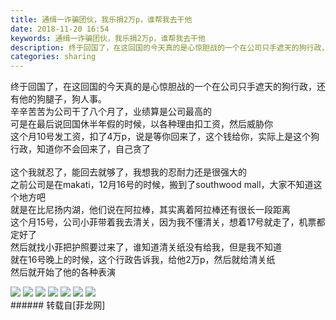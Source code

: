 ```yaml
---
title: 通缉一诈骗团伙，我乐捐2万p，谁帮我去干他
date: 2018-11-20 16:54
keywords: 通缉一诈骗团伙，我乐捐2万p，谁帮我去干他
description: 终于回国了，在这回国的今天真的是心惊胆战的一个在公司只手遮天的狗行政，还有他的狗腿子，狗人事。辛辛苦苦为公司干了八个月了，业绩算是公司最高的可是在最后说回国休半年假的时候，以各种理由扣工资，然后威胁你这个月10号发工资，扣了4万p，说是等你回来了，这个钱给你，实际上是这个狗行政，知道你不会回来了，自己贪了这个我就忍了，能回去就够了，我想我的忍耐力还是很强大的之前公司是在makati，12月16号的时候，搬到了southwood mall，大家不知道这个地方吧就是在比尼扬内湖，他们说在阿拉棒，其实离着阿拉棒还有很长一段距离这个月15号，公司小菲带着我去清关，因为我不懂清关，想着17号就走了，机票都定好了然后就找小菲把护照要过来了，谁知道清关纸没有给我，但是我不知道就在16号晚上的时候，这个行政告诉我，给他2万p，然后就给清关纸然后就开始了他的各种表演
categories: sharing
---
```

<td class="t_f" id="postmessage_2318143">

终于回国了，在这回国的今天真的是心惊胆战的一个在公司只手遮天的狗行政，还有他的狗腿子，狗人事。<br/>
辛辛苦苦为公司干了八个月了，业绩算是公司最高的<br/>
可是在最后说回国休半年假的时候，以各种理由扣工资，然后威胁你<br/>
这个月10号发工资，扣了4万p，说是等你回来了，这个钱给你，实际上是这个狗行政，知道你不会回来了，自己贪了<br/>
<br/>
这个我就忍了，能回去就够了，我想我的忍耐力还是很强大的<br/>
之前公司是在makati，12月16号的时候，搬到了southwood mall，大家不知道这个地方吧<br/>
就是在比尼扬内湖，他们说在阿拉棒，其实离着阿拉棒还有很长一段距离<br/>
这个月15号，公司小菲带着我去清关，因为我不懂清关，想着17号就走了，机票都定好了<br/>
然后就找小菲把护照要过来了，谁知道清关纸没有给我，但是我不知道<br/>
就在16号晚上的时候，这个行政告诉我，给他2万p，然后就给清关纸<br/>
然后就开始了他的各种表演<br/>

<img aid="1001106" data-cf-modified-80d1562dadef9d5b99210b17-="" file="data/attachment/forum/201811/20/165125dgleklvawwmqwzzq.jpg.thumb.jpg" id="aimg_1001106" inpost="1" onclick="" onmouseover="" src="http://www.flw.ph/data/attachment/forum/201811/20/165125dgleklvawwmqwzzq.jpg" style="cursor:pointer" zoomfile="data/attachment/forum/201811/20/165125dgleklvawwmqwzzq.jpg"/>



<img aid="1001110" data-cf-modified-80d1562dadef9d5b99210b17-="" file="data/attachment/forum/201811/20/165128g6yucuyzcjbberb1.jpg.thumb.jpg" id="aimg_1001110" inpost="1" onclick="" onmouseover="" src="http://www.flw.ph/data/attachment/forum/201811/20/165128g6yucuyzcjbberb1.jpg" style="cursor:pointer" zoomfile="data/attachment/forum/201811/20/165128g6yucuyzcjbberb1.jpg"/>



<img aid="1001112" data-cf-modified-80d1562dadef9d5b99210b17-="" file="data/attachment/forum/201811/20/165130w1dl4r8gf1d7yxrr.jpg.thumb.jpg" id="aimg_1001112" inpost="1" onclick="" onmouseover="" src="http://www.flw.ph/data/attachment/forum/201811/20/165130w1dl4r8gf1d7yxrr.jpg" style="cursor:pointer" zoomfile="data/attachment/forum/201811/20/165130w1dl4r8gf1d7yxrr.jpg"/>



<img aid="1001113" data-cf-modified-80d1562dadef9d5b99210b17-="" file="data/attachment/forum/201811/20/165131ddax3zsakjz3exdz.jpg.thumb.jpg" id="aimg_1001113" inpost="1" onclick="" onmouseover="" src="http://www.flw.ph/data/attachment/forum/201811/20/165131ddax3zsakjz3exdz.jpg" style="cursor:pointer" zoomfile="data/attachment/forum/201811/20/165131ddax3zsakjz3exdz.jpg"/>



<img aid="1001115" data-cf-modified-80d1562dadef9d5b99210b17-="" file="data/attachment/forum/201811/20/165131hshkiakueis3upti.jpg.thumb.jpg" id="aimg_1001115" inpost="1" onclick="" onmouseover="" src="http://www.flw.ph/data/attachment/forum/201811/20/165131hshkiakueis3upti.jpg" style="cursor:pointer" zoomfile="data/attachment/forum/201811/20/165131hshkiakueis3upti.jpg"/>



<img aid="1001116" data-cf-modified-80d1562dadef9d5b99210b17-="" file="data/attachment/forum/201811/20/165133vr1h7mw4fkzhh3hw.jpg.thumb.jpg" id="aimg_1001116" inpost="1" onclick="" onmouseover="" src="http://www.flw.ph/data/attachment/forum/201811/20/165133vr1h7mw4fkzhh3hw.jpg" style="cursor:pointer" zoomfile="data/attachment/forum/201811/20/165133vr1h7mw4fkzhh3hw.jpg"/>



<img aid="1001118" data-cf-modified-80d1562dadef9d5b99210b17-="" file="data/attachment/forum/201811/20/165134eu32rzy3zllbr2qe.jpg.thumb.jpg" id="aimg_1001118" inpost="1" onclick="" onmouseover="" src="http://www.flw.ph/data/attachment/forum/201811/20/165134eu32rzy3zllbr2qe.jpg" style="cursor:pointer" zoomfile="data/attachment/forum/201811/20/165134eu32rzy3zllbr2qe.jpg"/>


<br/>
</td>
###### 转载自[菲龙网]